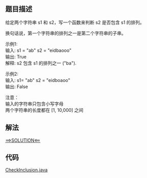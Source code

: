 ## 题目描述
给定两个字符串 s1 和 s2，写一个函数来判断 s2 是否包含 s1 的排列。

换句话说，第一个字符串的排列之一是第二个字符串的子串。


示例1:
<br>输入: s1 = "ab" s2 = "eidbaooo"
<br>输出: True
<br>解释: s2 包含 s1 的排列之一 ("ba").
 

示例2:
<br>输入: s1= "ab" s2 = "eidboaoo"
<br>输出: False
 

注意：
<br>输入的字符串只包含小写字母
<br>两个字符串的长度都在 [1, 10,000] 之间

## 解法
[==>SOLUTION<==](https://leetcode-cn.com/problems/permutation-in-string/solution/zi-fu-chuan-de-pai-lie-by-leetcode-solut-7k7u/)
## 代码
[CheckInclusion.java](https://github.com/Marshal7cc/leetcode-java/blob/master/src/slidewindow/CheckInclusion.java)

